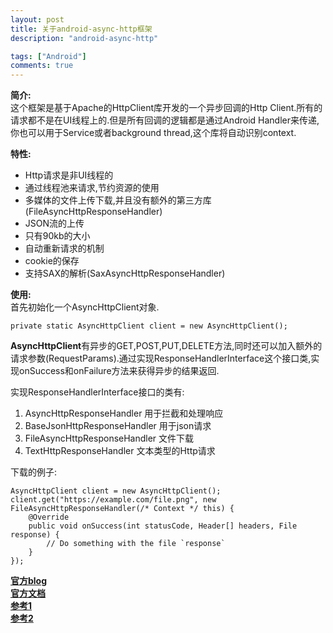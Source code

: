 ```yaml
---
layout: post
title: 关于android-async-http框架
description: "android-async-http"

tags: ["Android"]
comments: true
---
```


**简介:**  
这个框架是基于Apache的HttpClient库开发的一个异步回调的Http Client.所有的请求都不是在UI线程上的.但是所有回调的逻辑都是通过Android Handler来传递,你也可以用于Service或者background thread,这个库将自动识别context.

**特性:**  

* Http请求是非UI线程的
* 通过线程池来请求,节约资源的使用
* 多媒体的文件上传下载,并且没有额外的第三方库(FileAsyncHttpResponseHandler)
* JSON流的上传
* 只有90kb的大小
* 自动重新请求的机制
* cookie的保存
* 支持SAX的解析(SaxAsyncHttpResponseHandler)

**使用:**  
首先初始化一个AsyncHttpClient对象.

```
private static AsyncHttpClient client = new AsyncHttpClient();
```

**AsyncHttpClient**有异步的GET,POST,PUT,DELETE方法,同时还可以加入额外的请求参数(RequestParams).通过实现ResponseHandlerInterface这个接口类,实现onSuccess和onFailure方法来获得异步的结果返回.

实现ResponseHandlerInterface接口的类有:  

1. AsyncHttpResponseHandler 用于拦截和处理响应
2. BaseJsonHttpResponseHandler 用于json请求
3. FileAsyncHttpResponseHandler 文件下载
4. TextHttpResponseHandler 文本类型的Http请求


下载的例子:  

```
AsyncHttpClient client = new AsyncHttpClient();
client.get("https://example.com/file.png", new FileAsyncHttpResponseHandler(/* Context */ this) {
    @Override
    public void onSuccess(int statusCode, Header[] headers, File response) {
        // Do something with the file `response`
    }
});
```

[**官方blog**](https://loopj.com/android-async-http/)  
[**官方文档**](https://loopj.com/android-async-http/doc/com/loopj/android/http/package-summary.html)  
[**参考1**](http://www.cnblogs.com/angeldevil/p/3729808.html)  
[**参考2**](http://blog.csdn.net/jdsjlzx/article/details/44700965)  